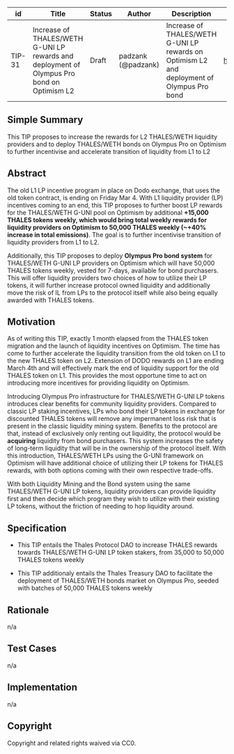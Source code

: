 | id | Title | Status | Author | Description | Discussions to | Created |
| ----------- | ----------- | ----------- | ----------- | ----------- | ----------- | ----------- |
| TIP-31 | Increase of THALES/WETH G-UNI LP rewards and deployment of Olympus Pro bond on Optimism L2 | Draft | padzank (@padzank)| Increase of THALES/WETH G-UNI LP rewards on Optimism L2 and deployment of Olympus Pro bond  | https://discord.gg/rPpPcMXSeU | 2022-03-01
 
## Simple Summary
 
This TIP proposes to increase the rewards for L2 THALES/WETH liquidity providers and to deploy THALES/WETH bonds on Olympus Pro on Optimism to further incentivise and accelerate transition of liquidity from L1 to L2
 
## Abstract
 
The old L1 LP incentive program in place on Dodo exchange, that uses the old token contract, is ending on Friday Mar 4. With L1 liquidity provider (LP) incentives coming to an end, this TIP proposes to further boost LP rewards for the THALES/WETH G-UNI pool on Optimism by additional **+15,000 THALES tokens weekly, which would bring total weekly rewards for liquidity providers on Optimism to 50,000 THALES weekly (~+40% increase in total emissions)**. The goal is to further incentivise transition of liquidity providers from L1 to L2.  
 
Additionally, this TIP proposes to deploy **Olympus Pro bond system** for THALES/WETH G-UNI LP providers on Optimism which will have 50,000 THALES tokens weekly, vested for 7-days, available for bond purchasers. This will offer liquidity providers two choices of how to utilize their LP tokens, it will further increase protocol owned liquidity and additionally move the risk of IL from LPs to the protocol itself while also being equally awarded with THALES tokens.
 
## Motivation
 
As of writing this TIP, exactly 1 month elapsed from the THALES token migration and the launch of liquidity incentives on Optimism. The time has come to further accelerate the liquidity transition from the old token on L1 to the new THALES token on L2. Extension of DODO rewards on L1 are ending March 4th and will effectively mark the end of liquidity support for the old THALES token on L1. This provides the most opportune time to act on introducing more incentives for providing liquidity on Optimism.
 
Introducing Olympus Pro infrastructure for THALES/WETH G-UNI LP tokens introduces clear benefits for community liquidity providers. Compared to classic LP staking incentives, LPs who bond their LP tokens in exchange for discounted THALES tokens will remove any impermanent loss risk that is present in the classic liquidity mining system. Benefits to the protocol are that, instead of exclusively only renting out liquidity, the protocol would be **acquiring** liquidity from bond purchasers. This system increases the safety of long-term liquidity that will be in the ownership of the protocol itself. With this introduction, THALES/WETH LPs using the G-UNI framework on Optimism will have additional choice of utilizing their LP tokens for THALES rewards, with both options coming with their own respective trade-offs.  
 
With both Liquidity Mining and the Bond system using the same THALES/WETH G-UNI LP tokens, liquidity providers can provide liquidity first and then decide which program they wish to utilize with their existing LP tokens, without the friction of needing to hop liquidity around.  
 
 
## Specification
 
  - This TIP entails the Thales Protocol DAO to increase THALES rewards towards THALES/WETH G-UNI LP token stakers, from 35,000 to 50,000 THALES tokens weekly
 
  - This TIP additionaly entails the Thales Treasury DAO to facilitate the deployment of THALES/WETH bonds market on Olympus Pro, seeded with batches of 50,000 THALES tokens weekly
 
## Rationale
 
n/a
 
## Test Cases
 
n/a
 
## Implementation
 
n/a
 
## Copyright
 
Copyright and related rights waived via CC0.
 

